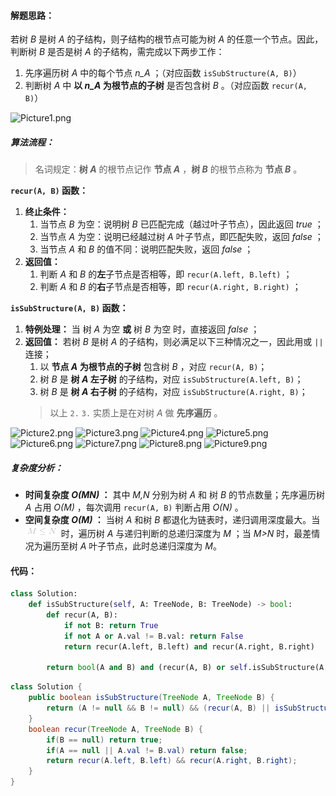 #### 解题思路：

若树 *B* 是树 *A* 的子结构，则子结构的根节点可能为树 *A* 的任意一个节点。因此，判断树 *B* 是否是树 *A* 的子结构，需完成以下两步工作：

1. 先序遍历树 *A* 中的每个节点 *n_A* ；（对应函数 `isSubStructure(A, B)`）
2. 判断树 *A* 中 **以 *n_A* 为根节点的子树** 是否包含树 *B* 。（对应函数 `recur(A, B)`）

![Picture1.png](https://pic.leetcode-cn.com/27d9f65b79ae4982fb58835d468c2a23ec2ac399ba5f38138f49538537264d03-Picture1.png)

##### 算法流程：

> 名词规定：**树 *A*** 的根节点记作 **节点 *A*** ，**树 *B*** 的根节点称为 **节点 *B***  。  

**`recur(A, B)` 函数：**

1. **终止条件：**
    1. 当节点 *B* 为空：说明树 *B* 已匹配完成（越过叶子节点），因此返回 *true* ；
    2. 当节点 *A* 为空：说明已经越过树 *A* 叶子节点，即匹配失败，返回 *false* ；
    3. 当节点 *A* 和 *B* 的值不同：说明匹配失败，返回 *false* ；
2. **返回值：**
    1. 判断 *A* 和 *B* 的**左**子节点是否相等，即 `recur(A.left, B.left)` ；
    2. 判断 *A* 和 *B* 的**右**子节点是否相等，即 `recur(A.right, B.right)` ；

**`isSubStructure(A, B)` 函数：**

1. **特例处理：** 当 树 *A* 为空 **或** 树 *B* 为空 时，直接返回 *false* ；
2. **返回值：** 若树 *B* 是树 *A* 的子结构，则必满足以下三种情况之一，因此用或 `||` 连接；
    1. 以 **节点 *A* 为根节点的子树** 包含树 *B* ，对应 `recur(A, B)`；
    2. 树 *B* 是 **树 *A* 左子树** 的子结构，对应 `isSubStructure(A.left, B)`；
    3. 树 *B* 是 **树 *A* 右子树** 的子结构，对应 `isSubStructure(A.right, B)`；
    > 以上 `2.` `3.` 实质上是在对树 *A* 做 **先序遍历** 。

 ![Picture2.png](https://pic.leetcode-cn.com/0e15908809807327aa87c748c4cf1d850eeb63cc13df94c87439cbaffb535005-Picture2.png) ![Picture3.png](https://pic.leetcode-cn.com/5d9592ec644c6fc765d6e223d4beb3a74ecf46a32b703d9d02cdbeb9f88e9523-Picture3.png) ![Picture4.png](https://pic.leetcode-cn.com/76016cb01f7c051318761388eeadd774b334c6da3c5722754452fc82da87c04b-Picture4.png) ![Picture5.png](https://pic.leetcode-cn.com/efe061c2ae8ae6c75b4f36bfd766d60471b4bc985cb330cdae5805043b19f440-Picture5.png) ![Picture6.png](https://pic.leetcode-cn.com/987e1803a3600ef2b8e18320589e058e189888fb4d88389527f33499340f149a-Picture6.png) ![Picture7.png](https://pic.leetcode-cn.com/3850986482cd6344935ac823e8b396b52f02ae196b573cea1e7ebecb97eb063c-Picture7.png) ![Picture8.png](https://pic.leetcode-cn.com/cb14268630fd9efa872f077ee625f8066cd7c818f11df9fc9436fa371994de8a-Picture8.png) ![Picture9.png](https://pic.leetcode-cn.com/24d94f730e0a7fc091ab321349c4524dd51828db1fa6a9c1b6455561fa27708e-Picture9.png) 

##### 复杂度分析：

- **时间复杂度 *O(MN)* ：** 其中 *M,N* 分别为树 *A* 和 树 *B* 的节点数量；先序遍历树 *A* 占用 *O(M)* ，每次调用 `recur(A, B)` 判断占用 *O(N)*  。
- **空间复杂度 *O(M)* ：** 当树 *A* 和树 *B* 都退化为链表时，递归调用深度最大。当 ![M\leqN ](./p__M_leq_N_.png)  时，遍历树 *A* 与递归判断的总递归深度为 *M* ；当 *M>N* 时，最差情况为遍历至树 *A* 叶子节点，此时总递归深度为 *M*。

#### 代码：

```python []
class Solution:
    def isSubStructure(self, A: TreeNode, B: TreeNode) -> bool:
        def recur(A, B):
            if not B: return True
            if not A or A.val != B.val: return False
            return recur(A.left, B.left) and recur(A.right, B.right)

        return bool(A and B) and (recur(A, B) or self.isSubStructure(A.left, B) or self.isSubStructure(A.right, B))
```

```java []
class Solution {
    public boolean isSubStructure(TreeNode A, TreeNode B) {
        return (A != null && B != null) && (recur(A, B) || isSubStructure(A.left, B) || isSubStructure(A.right, B));
    }
    boolean recur(TreeNode A, TreeNode B) {
        if(B == null) return true;
        if(A == null || A.val != B.val) return false;
        return recur(A.left, B.left) && recur(A.right, B.right);
    }
}
```